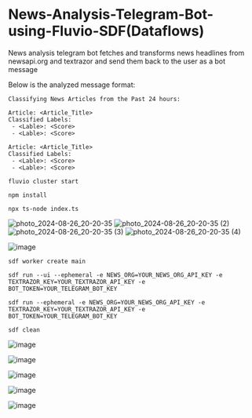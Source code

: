 # News-Analysis-Telegram-Bot-using-Fluvio-SDF(Dataflows)
News analysis telegram bot fetches and transforms news headlines from newsapi.org and textrazor and send them back to the user as a bot message 

Below is the analyzed message format:

```
Classifying News Articles from the Past 24 hours:

Article: <Article_Title>
Classified Labels:
 - <Lable>: <Score>
 - <Lable>: <Score>

Article: <Article_Title>
Classified Labels:
 - <Lable>: <Score>
 - <Lable>: <Score>
```



```
fluvio cluster start
```

```
npm install
```

```
npx ts-node index.ts
```

![photo_2024-08-26_20-20-35](https://github.com/user-attachments/assets/472da26d-bf1e-4c97-9cd6-421e4a5a8c86)
![photo_2024-08-26_20-20-35 (2)](https://github.com/user-attachments/assets/5fc29bf3-563b-4604-8046-5cc45b921a56)
![photo_2024-08-26_20-20-35 (3)](https://github.com/user-attachments/assets/f1e3e496-048a-4fa2-9fa7-4acc5aeb3879)
![photo_2024-08-26_20-20-35 (4)](https://github.com/user-attachments/assets/a5865964-715a-4eac-b4b7-6d21652ad73a)


![image](https://github.com/user-attachments/assets/aba26d1a-30a7-4107-b3ad-6006615d6c8a)





```
sdf worker create main
```

```
sdf run --ui --ephemeral -e NEWS_ORG=YOUR_NEWS_ORG_API_KEY -e TEXTRAZOR_KEY=YOUR_TEXTRAZOR_API_KEY -e BOT_TOKEN=YOUR_TELEGRAM_BOT_KEY
```

```
sdf run --ephemeral -e NEWS_ORG=YOUR_NEWS_ORG_API_KEY -e TEXTRAZOR_KEY=YOUR_TEXTRAZOR_API_KEY -e BOT_TOKEN=YOUR_TELEGRAM_BOT_KEY
```

```
sdf clean
```

![image](https://github.com/user-attachments/assets/dae9febf-39f6-4713-b2e2-f4d754ce2209)


![image](https://github.com/user-attachments/assets/eec1fcb6-9a43-48c4-8263-35ecdf7caf87)

![image](https://github.com/user-attachments/assets/9c1ba7e7-9ead-43dc-aa7b-b2c2a09f4cd5)

![image](https://github.com/user-attachments/assets/70682023-ccea-47f6-a24f-dedfc12a700c)


![image](https://github.com/user-attachments/assets/a7e8a121-1fa6-4bf5-bfb9-752e90ec7307)

